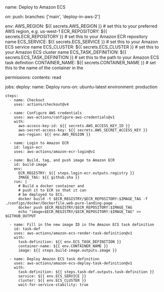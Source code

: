 name: Deploy to Amazon ECS

on:
push:
branches: ['main', 'deploy-in-aws-2']

env:
AWS_REGION: ${{ secrets.AWS_REGION }} # set this to your preferred AWS region, e.g. us-west-1
ECR_REPOSITORY: ${{ secrets.ECR_REPOSITORY }} # set this to your Amazon ECR repository name
ECS_SERVICE: ${{ secrets.ECS_SERVICE }} # set this to your Amazon ECS service name
ECS_CLUSTER: ${{ secrets.ECS_CLUSTER }} # set this to your Amazon ECS cluster name
ECS_TASK_DEFINITION: ${{ secrets.ECS_TASK_DEFINITION }} # set this to the path to your Amazon ECS task definition
CONTAINER_NAME: ${{ secrets.CONTAINER_NAME }} # set this to the name of the container in the

permissions:
contents: read

jobs:
deploy:
name: Deploy
runs-on: ubuntu-latest
environment: production

    steps:
      - name: Checkout
        uses: actions/checkout@v4

      - name: Configure AWS credentials
        uses: aws-actions/configure-aws-credentials@v1
        with:
          aws-access-key-id: ${{ secrets.AWS_ACCESS_KEY_ID }}
          aws-secret-access-key: ${{ secrets.AWS_SECRET_ACCESS_KEY }}
          aws-region: ${{ env.AWS_REGION }}

      - name: Login to Amazon ECR
        id: login-ecr
        uses: aws-actions/amazon-ecr-login@v1

      - name: Build, tag, and push image to Amazon ECR
        id: build-image
        env:
          ECR_REGISTRY: ${{ steps.login-ecr.outputs.registry }}
          IMAGE_TAG: ${{ github.sha }}
        run: |
          # Build a docker container and
          # push it to ECR so that it can
          # be deployed to ECS.
          docker build -t $ECR_REGISTRY/$ECR_REPOSITORY:$IMAGE_TAG -f ./configs/docker/Dockerfile.web-pure-landing-page .
          docker push $ECR_REGISTRY/$ECR_REPOSITORY:$IMAGE_TAG
          echo "image=$ECR_REGISTRY/$ECR_REPOSITORY:$IMAGE_TAG" >> $GITHUB_OUTPUT

      - name: Fill in the new image ID in the Amazon ECS task definition
        id: task-def
        uses: aws-actions/amazon-ecs-render-task-definition@v1
        with:
          task-definition: ${{ env.ECS_TASK_DEFINITION }}
          container-name: ${{ env.CONTAINER_NAME }}
          image: ${{ steps.build-image.outputs.image }}

      - name: Deploy Amazon ECS task definition
        uses: aws-actions/amazon-ecs-deploy-task-definition@v1
        with:
          task-definition: ${{ steps.task-def.outputs.task-definition }}
          service: ${{ env.ECS_SERVICE }}
          cluster: ${{ env.ECS_CLUSTER }}
          wait-for-service-stability: true
